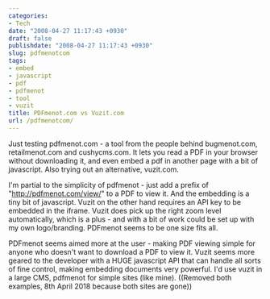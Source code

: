 ```yaml
---
categories:
- Tech
date: "2008-04-27 11:17:43 +0930"
draft: false
publishdate: "2008-04-27 11:17:43 +0930"
slug: pdfmenotcom
tags:
- embed
- javascript
- pdf
- pdfmenot
- tool
- vuzit
title: PDFmenot.com vs Vuzit.com
url: /pdfmenotcom/
---
```

Just testing pdfmenot.com - a tool from the people behind bugmenot.com,
retailmenot.com and cushycms.com. It lets you read a PDF in your browser
without downloading it, and even embed a pdf in another page with a bit
of javascript. Also trying out an alternative, vuzit.com.

I'm partial to the simplicity of pdfmenot - just add a prefix of
"http://pdfmenot.com/view/" to a PDF to view it. And the embedding is a
tiny bit of javascript. Vuzit on the other hand requires an API key to
be embedded in the iframe. Vuzit does pick up the right zoom level
automatically, which is a plus - and with a bit of work could be set up
with my own logo/branding. PDFmenot seems to be one size fits all.

PDFmenot seems aimed more at the user - making PDF viewing simple for
anyone who doesn't want to download a PDF to view it. Vuzit seems more
geared to the developer with a HUGE javascript API that can handle all
sorts of fine control, making embedding documents very powerful. I'd use
vuzit in a large CMS, pdfmenot for simple sites (like mine). ((Removed
both examples, 8th April 2018 because both sites are gone))